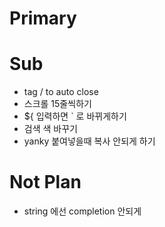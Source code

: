 # Primary

# Sub

- tag / to auto close
- 스크롤 15줄씩하기
- ${ 입력하면 ` 로 바뀌게하기
- 검색 색 바꾸기
- yanky 붙여넣을때 복사 안되게 하기

# Not Plan

- string 에선 completion 안되게 
